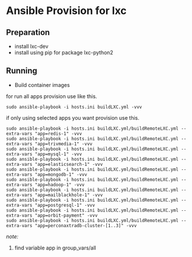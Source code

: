# Ansible Provision for lxc

## Preparation
- install lxc-dev
- install using pip for package lxc-python2

## Running
- Build container images

for run all apps provision use like this.

```
sudo ansible-playbook -i hosts.ini buildLXC.yml -vvv
```

if only using selected apps you want provision use this.

```
sudo ansible-playbook -i hosts.ini buildLXC.yml/buildRemoteLXC.yml --extra-vars "app=redis-1" -vvv
sudo ansible-playbook -i hosts.ini buildLXC.yml/buildRemoteLXC.yml --extra-vars "app=trivmedia-1" -vvv
sudo ansible-playbook -i hosts.ini buildLXC.yml/buildRemoteLXC.yml --extra-vars "app=mysql-1" -vvv
sudo ansible-playbook -i hosts.ini buildLXC.yml/buildRemoteLXC.yml --extra-vars "app=elasticsearch-1" -vvv
sudo ansible-playbook -i hosts.ini buildLXC.yml/buildRemoteLXC.yml --extra-vars "app=mongodb-1" -vvv
sudo ansible-playbook -i hosts.ini buildLXC.yml/buildRemoteLXC.yml --extra-vars "app=hadoop-1" -vvv
sudo ansible-playbook -i hosts.ini buildLXC.yml/buildRemoteLXC.yml --extra-vars "app=mailblackhole-1" -vvv
sudo ansible-playbook -i hosts.ini buildLXC.yml/buildRemoteLXC.yml --extra-vars "app=postgresql-1" -vvv
sudo ansible-playbook -i hosts.ini buildLXC.yml/buildRemoteLXC.yml --extra-vars "app=orbit-payment" -vvv
sudo ansible-playbook -i hosts.ini buildLXC.yml/buildRemoteLXC.yml --extra-vars "app=perconaxtradb-cluster-[1..3]" -vvv
```
*note:*
1.  find variable app in group_vars/all
